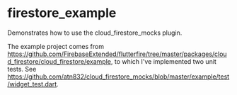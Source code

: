 # firestore_example

Demonstrates how to use the cloud_firestore_mocks plugin.

The example project comes from
https://github.com/FirebaseExtended/flutterfire/tree/master/packages/cloud_firestore/cloud_firestore/example,
to which I've implemented two unit tests. See
https://github.com/atn832/cloud_firestore_mocks/blob/master/example/test/widget_test.dart.
